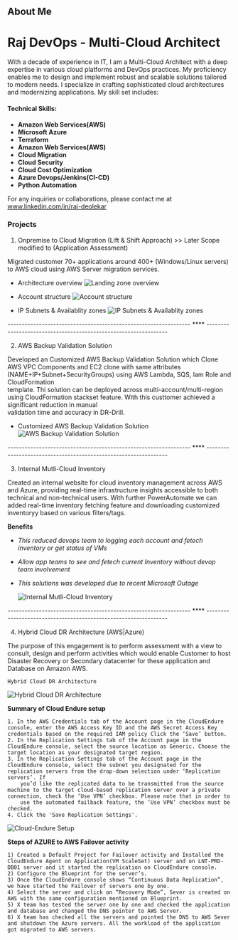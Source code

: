 
## About Me
# Raj DevOps - Multi-Cloud Architect

With a decade of experience in IT, I am a Multi-Cloud Architect with a deep expertise in various cloud platforms and DevOps practices. My proficiency enables me to design and implement robust and scalable solutions tailored to modern needs. I specialize in crafting sophisticated cloud architectures and modernizing applications. My skill set includes:

#### Technical Skills:
 - **Amazon Web Services(AWS)**
 - **Microsoft Azure**
 - **Terraform**
 - **Amazon Web Services(AWS)**
 - **Cloud Migration**
 - **Cloud Security**
 - **Cloud Cost Optimization**
 - **Azure Devops/Jenkins(CI-CD)**
 - **Python Automation**

For any inquiries or collaborations, please contact me at www.linkedin.com/in/raj-deolekar

### Projects

1. Onpremise to Cloud Migration (Lift & Shift Approach) >> Later Scope modified to (Application Assessment)

Migrated customer 70+ applications around 400+ (Windows/Linux servers) to AWS cloud using AWS Server migration services.

   - Architecture overview
      ![Landing zone overview](projects/cloud-migration/architecture.jpeg)  
      
   - Account structure
      ![Account structure](projects/cloud-migration/organizations-units.jpeg)
      
   - IP Subnets & Availablity zones
      ![IP Subnets & Availablity zones](projects/cloud-migration/ip-subnetting.jpeg) 

  ---------------------------------------------------------------- **** ----------------------------------------------------------------
       

2. AWS Backup Validation Solution
   
  Developed an Customized AWS Backup Validation Solution which Clone AWS VPC Components and EC2 clone with same attributes (NAME+IP+Subnet+SecurityGroups) using AWS Lambda, SQS, Iam Role and CloudFormation  
  template. Thi solution can be deployed across multi-account/multi-region using CloudFormation stackset feature. With this custtomer achieved a significant reduction in manual   
  validation time and accuracy in DR-Drill.
 
   - Customized AWS Backup Validation Solution
      ![AWS Backup Validation Solution](projects/cloud-migration/backup-validation.png)

  ---------------------------------------------------------------- **** ----------------------------------------------------------------
          

3. Internal Mutli-Cloud Inventory
   
  Created an internal website for cloud inventory management across AWS and Azure, providing real-time infrastructure insights accessible to both technical and non-technical users.
  With further PowerAutomate we can added real-time inventory fetching feature and downloading customized inventoryy based on various filters/tags.

  **Benefits**
  - *This reduced devops team to logging each account and fetech inventory or get status of VMs*
  - *Allow app teams to see and fetech current Inventory without devop team involvement*
  - *This solutions was developed due to recent Microsoft Outage*

      ![Internal Mutli-Cloud Inventory](projects/cloud-migration/cloud-inventory.png)
    
  ---------------------------------------------------------------- **** ----------------------------------------------------------------

4. Hybrid Cloud DR Architecture (AWS|Azure)
   
  The purpose of this engagement is to perform assessment with a view to consult, design and
  perform activities which would enable Customer to host Disaster Recovery or Secondary
  datacenter for these application and Database on Amazon AWS.
  
    Hybrid Cloud DR Architecture
   ![Hybrid Cloud DR Architecture](projects/cloud-migration/Cloud-Endure.jpg)

 **Summary of Cloud Endure setup**

    1. In the AWS Credentials tab of the Account page in the CloudEndure console, enter the AWS Access Key ID and the AWS Secret Access Key credentials based on the required IAM policy Click the ‘Save’ button.
    2. In the Replication Settings tab of the Account page in the CloudEndure console, select the source location as Generic. Choose the target location as your designated target region.
    3. In the Replication Settings tab of the Account page in the CloudEndure console, select the subnet you designated for the replication servers from the drop-down selection under ‘Replication servers’. If  
        you’d like the replicated data to be transmitted from the source  machine to the target cloud-based replication server over a private connection, check the ‘Use VPN’ checkbox. Please note that in order to 
        use the automated failback feature, the ‘Use VPN’ checkbox must be checked.
    4. Click the 'Save Replication Settings'.

   ![Cloud-Endure Setup](projects/cloud-migration/Cloud-Endure-2.jpg)

  **Steps of AZURE to AWS Failover activity**

    1) Created a Default Project for Failover activity and Installed the CloudEndure Agent on Application(VM ScaleSet) server and on LNT-PRD-DB01 server and it started the replication on CloudEndure console.
    2) Configure the Blueprint for the server’s.
    3) Once the CloudEndure console shows “Continuous Data Replication”, we have started the Failover of servers one by one.
    4) Select the server and click on “Recovery Mode”, Sever is created on AWS with the same configuration mentioned on Blueprint.
    5) X team has tested the server one by one and checked the application and database and changed the DNS pointer to AWS Server.
    6) X team has checked all the servers and pointed the DNS to AWS Sever and shutdown the Azure servers. All the workload of the application got migrated to AWS servers.


  
 
